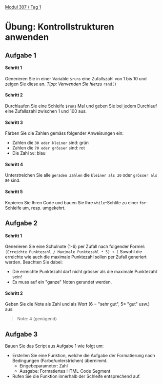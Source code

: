  [Modul 307 / Tag 1](/ilv.307/01-modul-307)
 
# Übung: Kontrollstrukturen anwenden

## Aufgabe 1

#### Schritt 1
Generieren Sie in einer Variable `$runs` eine Zufallszahl von 1 bis 10 und zeigen Sie diese an.
*Tipp: Verwenden Sie hierzu* `rand()`

#### Schritt 2
Durchlaufen Sie eine Schleife `$runs` Mal und geben Sie bei jedem Durchlauf eine Zufallszahl zwischen 1 und 100 aus.

#### Schritt 3
Färben Sie die Zahlen gemäss folgender Anweisungen ein:
- Zahlen die `30 oder kleiner` sind: grün
- Zahlen die `70 oder grösser` sind: rot
- Die Zahl `50`: blau

#### Schritt 4
Unterstreichen Sie alle `geraden Zahlen` die `kleiner als 20` oder `grösser als 80` sind.

#### Schritt 5
Kopieren Sie Ihren Code und bauen Sie Ihre `while`-Schlife zu einer `for`-Schleife um, resp. umgekehrt.


## Aufgabe 2
#### Schritt 1
Generieren Sie eine Schulnote (1-6) per Zufall nach folgender Formel:
`(Erreichte Punktezahl / Maximale Punktezahl * 5) + 1`
Sowohl die erreichte wie auch die maximale Punktezahl sollen per Zufall generiert werden. Beachten Sie dabei:
- Die erreichte Punktezahl darf nicht grösser als die maximale Punktezahl sein!
- Es muss auf ein "ganze" Noten gerundet werden.

#### Schritt 2
Geben Sie die Note als Zahl und als Wort (6 = "sehr gut", 5= "gut" usw.) aus:
> Note: 4 (genügend)


## Aufgabe 3
Bauen Sie das Script aus Aufgabe 1 wie folgt um:
- Erstellen Sie eine Funktion, welche die Aufgabe der Formatierung nach Bedingungen (Farbe/unterstrichen) übernimmt.
	- Eingebeparameter: Zahl
	- Ausgabe: Formatiertes HTML-Code Segment
- Rufen Sie die Funktion innerhalb der Schleife entsprechend auf. 
<!--stackedit_data:
eyJoaXN0b3J5IjpbLTE4NjQzMjE4MDksNjI1OTY5MTUwXX0=
-->